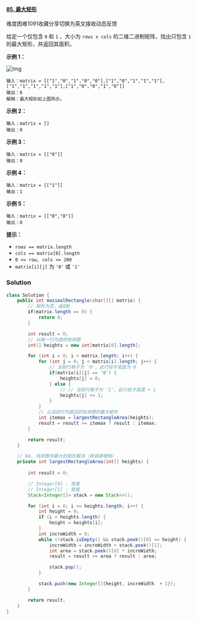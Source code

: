 #### [85. 最大矩形](https://leetcode-cn.com/problems/maximal-rectangle/)

难度困难1091收藏分享切换为英文接收动态反馈

给定一个仅包含 `0` 和 `1` 、大小为 `rows x cols` 的二维二进制矩阵，找出只包含 `1` 的最大矩形，并返回其面积。

 

**示例 1：**

![img](https://assets.leetcode.com/uploads/2020/09/14/maximal.jpg)

```
输入：matrix = [["1","0","1","0","0"],["1","0","1","1","1"],["1","1","1","1","1"],["1","0","0","1","0"]]
输出：6
解释：最大矩形如上图所示。
```

**示例 2：**

```
输入：matrix = []
输出：0
```

**示例 3：**

```
输入：matrix = [["0"]]
输出：0
```

**示例 4：**

```
输入：matrix = [["1"]]
输出：1
```

**示例 5：**

```
输入：matrix = [["0","0"]]
输出：0
```

 

**提示：**

- `rows == matrix.length`
- `cols == matrix[0].length`
- `0 <= row, cols <= 200`
- `matrix[i][j]` 为 `'0'` 或 `'1'`



### Solution

```java
class Solution {
    public int maximalRectangle(char[][] matrix) {
        // 矩形为空，返回0
        if(matrix.length == 0) {
            return 0;
        }

        int result = 0;
        // 以每一行为底的柱状图
        int[] heights = new int[matrix[0].length];

        for (int i = 0; i < matrix.length; i++) {           
            for (int j = 0; j < matrix[i].length; j++) {
                // 当前行格子为 '0'，此行柱子高度为 0
                if(matrix[i][j] == '0') {
                    heights[j] = 0;
                } else {
                    // // 当前行格子为 '1'，此行柱子高度 + 1
                    heights[j] += 1;
                }
            }
            // 以当前行为底边的柱状图的最大矩形
            int itemax = largestRectangleArea(heights);
            result = result >= itemax ? result : itemax;
        }

        return result;
    }

    // 84. 柱状图中最大的矩形解法（单调递增栈）
    private int largestRectangleArea(int[] heights) {
        
        int result = 0;

        // Integer[0] : 高度
        // Integer[1] : 宽度
        Stack<Integer[]> stack = new Stack<>(); 

        for (int i = 0; i <= heights.length; i++) {
            int height = 0;
            if (i < heights.length) {
                height = heights[i];
            }
            int increWidth = 0;
            while (!stack.isEmpty() && stack.peek()[0] >= height) {
                increWidth = increWidth + stack.peek()[1];
                int area = stack.peek()[0] * increWidth;
                result = result >= area ? result : area;

                stack.pop();
            }

            stack.push(new Integer[]{height, increWidth  + 1});
        }

        return result;
    }
}
```

